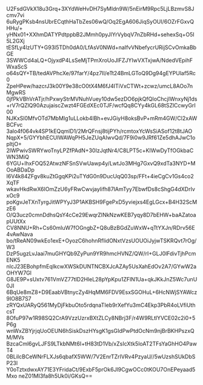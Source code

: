 U2FsdGVkX18u3Grq+3XYdWeHvDH7SyMIdn9W/5nEirM9Rpc5LjLBzmvS8Jcmv7vi
6uRygPKsb4nsUbrECqthHaTbZes06wQ/Oq2EgA606JiqSyOUI/6OZrFGxvQHHu/+
yHNx01+XXhmDATYPdtppbB2JMmh0pyJlYrVybqV7nZbRHd+sehexSq+O5I5L2GXj
tESfLy4lzUTY+G93l5TDh0dA0/LfAsV0NWd+naIfvVNbefycrURijSCvOmkaBbGE
3SWWCd4aLQ+OjyxdP4LsSeMjTPmXroUoJlFZJYIwVXTxjwA/NdedVEpihFWxaScS
o64sQY+TB/tedAVPhcXe/97farY/4pz7Il/eTt24BmLGToQ9Dg94gEYPUlaf5Rc0
ZpeHPew/hazcrJ3k00Y9e38cO0tX4M6fJ4ITiVxCTWt+zcwz/umcL8AOo7nMgwRS
0jfPkVBhVrATjr/hPxwyStrMVNuhVuey10dw5ezDO6pjkQfQIoChcjIWnxyNj1ds
+rV7rQZlQ90AzujaiscZwzt4FGEdXEc0TJF/wcfQq8CYy4kGL68tSZlCcwyGrI00
NJKxSl0MfvOTd7MbMIg1uLLokb4IBh+evJGiyH8oksBvP+mRm4GW/Cl2xAWBCFvc
3alo4f064vk4SP1kEQqmlD1/2MrQFnsj8tijPYh/rcmtoxYcWsSiASof12t8tJAO
NqpX+5/GYYbhECUlWAWqPH5JeZUqAIwvQd/7F9i0w9JRf61Ze5dhAJwC1opItjO+
2lWPwivSWRYwoTnyLPZfPAdN+30IzJqtNr4/C8LPT5c+KIWwDyTfOGkbaCWN3MiQ
6YGU+lhxFOQ52AtwzNFSnSVwUawp4y/LwtJo3MHg7GxvQ9xdTa3NYD+MOoABDaDp
I6V4k84ZFgv8kuZtGgqKPi2uTYdG0n9DucUqQ03sp/FFt+4ieCgCv1Gs4co2XqTF
wkavHkdRwX6IOmZzU6yFRwCwvjaylifh87lAmTyy7EbwfDs8cShgG4dXDrIvxOc9
poKgvJeTXnTyrgJitWPYyJ3P1AKBSH9FgePxD5yviejxs4EgLGcx+B4H32ScMzE6
O/Q3ucz0cmnDdhsQsY4cCe29EwqrZINkNzwKEB7yqy8D7bEHW+baAZatoapUUtXx
CV8NNU+Rh+Cs60mIuW7fOGngbZ+Q8uBzBGdZuWxW+qTtYXJn/RDrv56E4vAwNava
bo/tReAN09wkEo1exE+OyozC6hohnRfIidONxtVzsUOUOiJyjwTSKRQvt7rOg/W3
DzP5ugzLvJaai7muGHYQb9ZyPun9YR9hmcHVNZ/QW/rI+GLJ0lFdivTjhPcmENK5
nlcJ23EBohpfmEqIkcwXWSkDUNTNCBXJcAZAy5UsXahEdOv2A7/GYwW2aOHYW7Gl
G8JE9P+sUxtv761VmVZ77tlD2HleL28pYpKpu1ZFlN1Ua+qkJKkJnZ5Wc7unU0JI
6BqUe8mZ8+D9EaabVBtnycZy4HqMM6FDV9EsxSGOHuL+6HcNWjSYAWcz9IO8B7S7
zRYQxUARyQ561MyDjFkbuOto5rdqnaTIeb9rXefYu3mC4Ekp3PbR4oLVfiUthcsT
8OfuP97w1R98SQ2CrA9VzzUzrxBXtZLCy8NBrj3F/r4W9RLtlYVCE02c2i0+5P6g
wnWxZBYjrjqUoOEUN6hSiskDszHYsgK1gsGIdPwPtdOcNm9njBrBKHPszxQM/MVs
BzcaCml6gvLJFS9LTkbNMt6I+tH83tD1Vb/xZsIcXtk5loAT2TFsYaGhHO4PawT4
0BLiIcBCeWNrFLXJs6qbafX5WW/7V2EnrTZrIVRv4PzyaU//5wUzshSUkDbSP23l
Y0oTztxdwxAY71E3YFridaCt/9ExbF5prOk6Jl9CgwOCc0tKOU7OnEPeyaad5Mxo
neZ01MI3fa8h5Uk0i/GKsQ==

